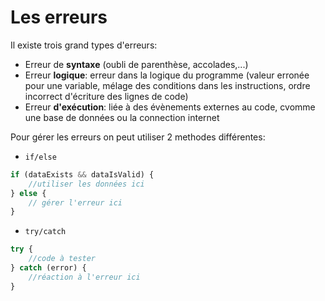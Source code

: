 # Les erreurs
Il existe trois grand types d'erreurs:
- Erreur de **syntaxe** (oubli de parenthèse, accolades,...)
- Erreur **logique**: erreur dans la logique du programme (valeur erronée pour une variable, mélage des conditions dans les instructions, ordre incorrect d'écriture des lignes de code)
- Erreur **d'exécution**: liée à des évènements externes au code, cvomme une base de données ou la connection internet

Pour gérer les erreurs on peut utiliser 2 methodes différentes:
- ``if/else``
```js
if (dataExists && dataIsValid) {
    //utiliser les données ici
} else {
    // gérer l'erreur ici
}
```

- ``try/catch``
```js
try {
    //code à tester
} catch (error) {
    //réaction à l'erreur ici
}
```